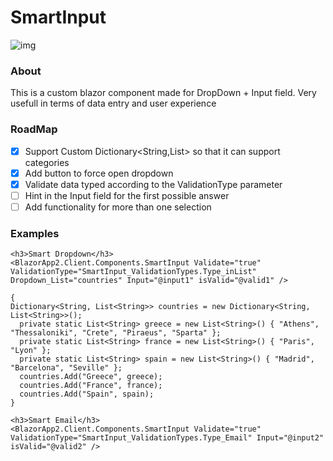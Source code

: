# SmartInput
![img](https://i.imgur.com/i2WJ0zf.gif)
### About
This is a custom blazor component made for DropDown + Input field.
Very usefull in terms of data entry and user experience

### RoadMap

- [x] Support Custom Dictionary<String,List<String>> so that it can support categories
- [x] Add button to force open dropdown
- [x] Validate data typed according to the ValidationType parameter
- [ ] Hint in the Input field for the first possible answer
- [ ] Add functionality for more than one selection

### Examples
  ```
  <h3>Smart Dropdown</h3>
  <BlazorApp2.Client.Components.SmartInput Validate="true" ValidationType="SmartInput_ValidationTypes.Type_inList" Dropdown_List="countries" Input="@input1" isValid="@valid1" />

  {
  Dictionary<String, List<String>> countries = new Dictionary<String, List<String>>();
    private static List<String> greece = new List<String>() { "Athens", "Thessaloniki", "Crete", "Piraeus", "Sparta" };
    private static List<String> france = new List<String>() { "Paris", "Lyon" };
    private static List<String> spain = new List<String>() { "Madrid", "Barcelona", "Seville" };
    countries.Add("Greece", greece);
    countries.Add("France", france);
    countries.Add("Spain", spain);
  }
  ```
  ```
  <h3>Smart Email</h3>
<BlazorApp2.Client.Components.SmartInput Validate="true" ValidationType="SmartInput_ValidationTypes.Type_Email" Input="@input2" isValid="@valid2" />

  ```
